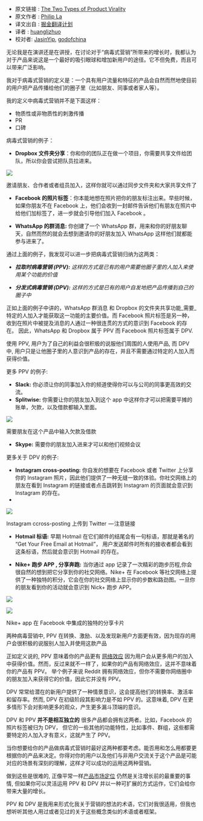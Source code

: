 * 原文链接 : [The Two Types of Product Virality](https://medium.com/@philipla/the-two-types-of-product-virality-8ae744b1c4d7#.lwgcxzx4d)
* 原文作者 : [Philip La](https://medium.com/@philipla)
* 译文出自 : [掘金翻译计划](https://github.com/xitu/gold-miner)
* 译者 : [huanglizhuo](https://github.com/huanglizhuo) 
* 校对者: [JasinYip](https://github.com/JasinYip), [godofchina](https://github.com/godofchina)

无论我是在演讲还是在讲授，在讨论对于“病毒式营销”所带来的增长时，我都认为对于产品来说这是一个最好的吸引眼球和增加新用户的途径。它不但免费，而且可以带来广泛影响。

我对于病毒式营销的定义是：一个具有用户流量和特征的产品会自然而然地使目前的用户把产品传播给他们的圈子里（比如朋友、同事或者家人等）。

我的定义中病毒式营销并不是下面这样：
	
* 物质性或非物质性的刺激传播 
* PR
* 口碑 

病毒式营销的例子：

*   **Dropbox 文件夹分享**：你和你的团队正在做一个项目，你需要共享文件给团队，所以你会尝试把队员拉进来。

![](https://cdn-images-1.medium.com/max/800/1*eA5Ae-IdNiKUBJltCRBLjA.png)

<figcaption> 邀请朋友、合作者或者组员加入，这样你就可以通过同步文件夹和大家共享文件了</figcaption>

*   **Facebook 的照片标签**：你本能地想在照片把你的朋友标注出来。早些时候，如果你朋友不在 Facebook 上，他们会收到一封邮件告诉他们有朋友在照片中给他们加标签了，进一步就会引导他们加入 Facebook 。

*   **WhatsApp 的群消息:** 你创建了一个 WhatsApp 群，用来和你的好朋友聊天，自然而然的就会去想到邀请你的好朋友加入 WhatsApp 这样他们就都能参与进来了。

通过上面的例子，我发现可以进一步把病毒式营销归纳为这两类：

*   **_拉取时病毒营销 (PPV):_** _这样的方式是已有的用户需要他圈子里的人加入来使用某个功能的价值_

*   **_分发式病毒营销 (DPV):_**  _这样的方式是已有的用户自发地把产品传播到自己的圈子中_

正如上面的例子中讲的，WhatsApp 群消息 和 Dropbox 的文件夹共享功能_需要_特定的人加入才能获取这一功能的主要价值。而 Facebook 照片标签是另一种，收到在照片中被提及消息的人通过一种很连贯的方式的意识到 Facebook 的存在。 因此，WhatsApp 和 Dropbox 属于 PPV 而 Facebook 照片标签属于 DPV.

使用 PPV, 用户为了自己的利益会很积极的说服他们周围的人使用产品, 而 DPV 中, 用户只是让他圈子里的人意识到产品的存在，并且不需要通过特定的人加入而获得价值。

更多 PPV 的例子:

*   **Slack:** 你必须让你的同事加入你的频道使得你可以与公司的同事更高效的交流。
*   **Splitwise:** 你需要让你的朋友加入到这个 app 中这样你才可以把需要平摊的账单，欠款，以及借款都输入里面。

![](https://cdn-images-1.medium.com/max/800/1*Op_Zq7ZvAS-MDOCjcmwK9Q.png)

<figcaption>需要朋友在这个产品中输入欠款及借款</figcaption>

*   **Skype:** 需要你的朋友加入进来才可以和他们视频会议

更多关于 DPV 的例子:

*   **Instagram cross-posting:** 你自发的想要在 Facebook 或者 Twitter 上分享你的 Instagram 照片，因此他们提供了一种无缝一致的体验。你社交网络上的朋友在看到 Instagram 的链接或者点击跳转到 Instagram 的页面就会意识到 Instagram 的存在。
*   
![](https://cdn-images-1.medium.com/max/800/1*mKh6OB53j42OsytGP8Ydhw.png)

<figcaption>Instagram ccross-posting 上传到 Twitter  — 注意链接</figcaption>

*   **Hotmail 标语:** 早期 Hotmail 在它们邮件的结尾会有一句标语，那就是著名的 “Get Your Free Email at Hotmail”， 用户发送邮件时所有的接收者都会看到这条标语，然后就会意识到 Hotmail 的存在。

*   **Nike+ 跑步 APP , 分享奔跑:** 当你通过 app 记录了一次精彩的跑步历程,你会很自然的想到把它分享到你的社交网络。Nike+ 在 Facebook 等社交网络上提供了一种独特的积分，它会在你的社交网络上显示你的步数和路劲图。一旦你的朋友看到你的活动就会意识到 Nick+ 跑步 APP。

![](https://cdn-images-1.medium.com/max/400/1*4dSbYd1PksIBpkErEM5x8w.png)

![](https://cdn-images-1.medium.com/max/800/1*BtqrKO4LcMRP0FxRWndDlQ.png)

<figcaption>Nike+ app 在 Facebook 中集成的独特的分享卡片</figcaption>

两种病毒营销中, PPV 在转换、激励、以及发现新用户方面更有效，因为现存的用户会很积极的说服别人加入并使用这款产品

正如定义说的, PPV 意味着你的产品更有 [网络效应](http://versionone.vc/network-effects/) 因为用户会从更多用户的加入中获得价值。然而，反过来就不一样了，如果你的产品有网络效应，这并不意味着你的产品有 PPV。 举个例子来说 Reddit 拥有网络效应，但你不需要你网络圈中的朋友加入来获得它的价值，因此它并没有 PPV。

DPV 常常给潜在的新用户提供了一种情景意识，这会提高他们的转换率、激活率和留存率。然而, DPV 在初级阶段其影响力是不如 PPV 的。这意味着, DPV 在更多情形下会对影响更多的观众，产生更多漏斗顶端的意识。

DPV 和 PPV **并不是相互独立的** 很多产品都会拥有这两者。比如，Facebook 的照片标签被归为 DPV， 但它的一些其他的功能特性，比如事件、群组，这些都需要特定的人加入才有意义，这就产生了 PPV。

当你想要给你的产品做病毒式营销时最好这两种都要考虑。能否用和怎么用都要更根据你的产品来决定。你得对你的用户以及他们与非用户交流关于这个产品是可能对应的场景有深刻的理解，这样才可以成功的运用这两种营销。

做到这些是很难的, 正像平常一样[产品市场定位](http://www.startup-marketing.com/the-startup-pyramid/) 仍然是关注增长前的最重要的事情, 但如果你可以灵活运用 PPV 和 DPV 并以一种可扩展的方式运作，它们会给你带来大量的增长。

PPV 和 DPV 是我用来形式化我关于营销的想法的术语，它们对我很适用，但我也想听听其他人用过或者见过的关于这些概念类似的术语或者框架。

